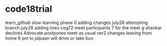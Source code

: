 # code18trial
learn_github
slow learning phase 0
adding changes july28
attempting branch july28
adding lines ceg72 meet
participants 7 for the meet
g shankar declines
Advocate postpones meet as usual
ver2 changes
leaving  from home 6 pm to jalpaan
will drive or take bus

